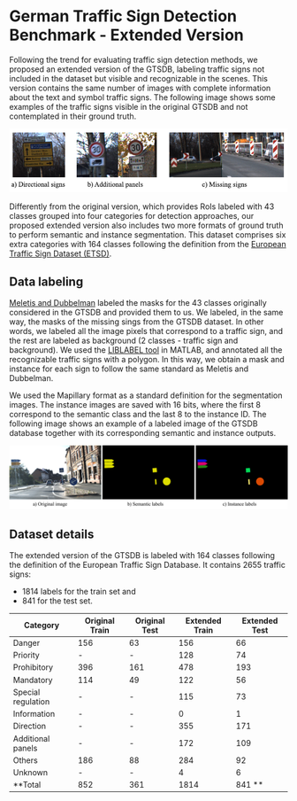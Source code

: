 # German Traffic Sign Detection Benchmark - Extended Version

Following the trend for evaluating traffic sign detection methods, we proposed an extended version of the GTSDB, labeling traffic signs not included in the dataset but visible and recognizable in the scenes. This version contains the same number of images with complete information about the text and symbol traffic signs. The following image shows some examples of the traffic signs visible in the original GTSDB and not contemplated in their ground truth.

![picture](Images/extra_signs.png)

Differently from the original version, which provides RoIs labeled with 43 classes grouped into four categories for detection approaches, our proposed extended version also includes two more formats of ground truth to perform semantic and instance segmentation. This dataset comprises six extra categories with 164 classes following the definition from the [European Traffic Sign Dataset (ETSD)](https://ieeexplore.ieee.org/abstract/document/8558481).  


## Data labeling
[Meletis and Dubbelman](https://github.com/pmeletis/IV2018-hierarchical-semantic-segmentation-for-heterogeneous-datasets/tree/master/datasets) labeled the masks for the 43 classes originally considered in the GTSDB and provided them to us. We labeled, in the same way, the masks of the missing sings from the GTSDB dataset. In other words, we labeled all the image pixels that correspond to a traffic sign, and the rest are labeled as background (2 classes - traffic sign and background). We used the [LIBLABEL tool](http://www.cvlibs.net/software/liblabel/) in MATLAB, and annotated all the recognizable traffic signs with a polygon. In this way, we obtain a mask and instance for each sign to follow the same standard as Meletis and Dubbelman.

We used the Mapillary format as a standard definition for the segmentation images. The instance images are saved with 16 bits, where the first 8 correspond to the semantic class and the last 8 to the instance ID. The following image shows an example of a labeled image of the GTSDB database together with its corresponding semantic and instance outputs.

![picture](Images/semantic_instance_labels_GTSDB.png)

## Dataset details
The extended version of the GTSDB is labeled with 164 classes following the definition of the European Traffic Sign Database. It contains 2655 traffic signs:
- 1814 labels for the train set and 
- 841 for the test set. 


| Category      | Original Train  | Original Test | Extended Train  | Extended Test |
| ------------- | --------------- | ------------- | --------------- | ------------- |
| Danger        |   156           | 63            | 156             | 66            |
| Priority      |   -             | -             | 128             | 74            |
| Prohibitory   | 396             | 161           | 478             | 193           |
| Mandatory     | 114             | 49            | 122             | 56            |
| Special regulation | -          | -             | 115             | 73            |
| Information   | -               | -             | 0               | 1             |
| Direction     | -               | -             | 355             | 171           |
| Additional panels | -           | -             | 172             | 109           |
| Others        | 186             | 88            | 284             | 92            |
| Unknown       | -               | -             | 4               | 6             |
| **Total         | 852             | 361           | 1814            | 841  **         |




